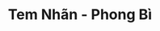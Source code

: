 ---
layout: "category-page"
title: "Tem Nhãn - Phong Bì"
description: "Tải miễn phí file đồ hoạ vector Tem Nhãn - Phong Bì png jpg pdf ai crd..."
permalink: "/category/tem-nhan-phong-bi/"
image: "/assets/images/affiliates.jpg"
color: "#121826"
---